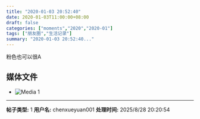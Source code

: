 ```yaml
---
title: "2020-01-03 20:52:40"
date: 2020-01-03T11:00:00+08:00
draft: false
categories: ["moments","2020","2020-01"]
tags: ["朋友圈","生活记录"]
summary: "2020-01-03 20:52:40..."
---
```


粉色也可以很A

## 媒体文件

- ![Media 1](/Moments/photos/2020-01-03/202001032052400.jpg)

---

**帖子类型:** 1
**用户名:** chenxueyuan001
**处理时间:** 2025/8/28 20:20:54